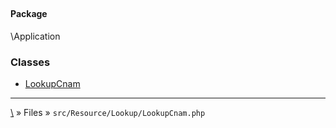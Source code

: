 ## 

#### Package
\Application







### Classes
* [LookupCnam](classes/LookupCnam)






***
[\\](Home) » Files » `src/Resource/Lookup/LookupCnam.php`